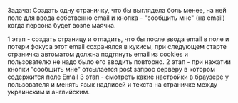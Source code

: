 Задача: 
Создать одну страничку, что бы выглядела боль менее, на ней поле для ввода собственно email и кнопка - "сообщить мне" (на email) когда персона будет возле маячка.

1 этап - создать страницу и отладить, что бы после ввода email в поле и потери фокуса этот email сохранялся в кукисы, при следующем старте  страничка автоматом должна подтянуть email из cookies и пользователю не надо  было его вводить повторно.
2 этап - при нажатии кнопки "сообщить мне"  отсылается post запрос серверу в котором содержится поле Email
3 этап - смотреть какие настройки в браузере у пользователя и менять язык надписей и текста на страничке между украинским и английским.
 
